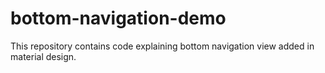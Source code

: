 # bottom-navigation-demo
This repository contains code explaining  bottom navigation view added in material design.
